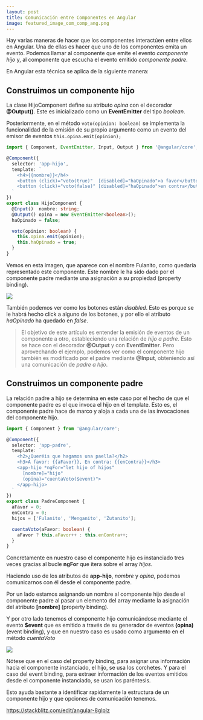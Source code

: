 ```yaml
---
layout: post
title: Comunicación entre Componentes en Angular
image: featured_image_com_comp_ang.png
---
```


Hay varias maneras de hacer que los componentes interactúen entre ellos en Angular. 
Una de ellas es hacer que uno de los componentes emita un evento. Podemos llamar al componente que emite el evento _componente hijo_ y, al componente que escucha el evento emitido _componente padre_.

En Angular esta técnica se aplica de la siguiente manera:

## Construimos un componente hijo

La clase HijoComponent define su atributo _opina_ con el decorador **@Output()**. Este es inicializado como un **EventEmitter** del tipo _boolean_.

Posteriormente, en el método ```voto(opinion: boolean)``` se implementa la funcionalidad de la emisión de su propio argumento como un evento del emisor de eventos ```this.opina.emit(opinion);```

```typescript
import { Component, EventEmitter, Input, Output } from '@angular/core';

@Component({
  selector: 'app-hijo',
  template: `
    <h4>{{nombre}}</h4>
    <button (click)="voto(true)"  [disabled]="haOpinado">a favor</button>
    <button (click)="voto(false)" [disabled]="haOpinado">en contra</button>
  `
})
export class HijoComponent {
  @Input()  nombre: string;
  @Output() opina = new EventEmitter<boolean>();
  haOpinado = false;

  voto(opinion: boolean) {
    this.opina.emit(opinion);
    this.haOpinado = true;
  }
}
```

Vemos en esta imagen, que aparece con el nombre Fulanito, como quedaría representado este componente. Este nombre le ha sido dado por el componente padre mediante una asignación a su propiedad (property binding). 

![](https://i.imgur.com/OTn9POA.png)

También podemos ver como los botones están _disabled_. Esto es porque se le habrá hecho click a alguno de los botones, y por ello el atributo _haOpinado_ ha quedado en _false_.

>  El objetivo de este artículo es entender la emisión de eventos de un  componente a otro, estableciendo una relación de _hijo a padre_. Esto se hace con el decorador **@Output** y con **EventEmitter**. Pero aprovechando el ejemplo, podemos  ver como el componente hijo también es modificado por el padre mediante **@Input**, obteniendo así una comunicación de _padre a hijo_.

## Construimos un componente padre

La relación padre a hijo se determina en este caso por el hecho de que el componente padre es el que invoca el hijo en el template. Esto es, el componente padre hace de marco y aloja a cada una de las invocaciones del componente hijo. 

```typescript
import { Component } from '@angular/core';

@Component({
  selector: 'app-padre',
  template: `
    <h2>¿Queréis que hagamos una paella?</h2>
    <h3>A favor: {{aFavor}}, En contra: {{enContra}}</h3>
    <app-hijo *ngFor="let hijo of hijos"
      [nombre]="hijo"
      (opina)="cuentaVoto($event)">
    </app-hijo>
  `
})
export class PadreComponent {
  aFavor = 0;
  enContra = 0;
  hijos = ['Fulanito', 'Menganito', 'Zutanito'];

  cuentaVoto(aFavor: boolean) {
    aFavor ? this.aFavor++ : this.enContra++;
  }
}
```
Concretamente en nuestro caso el componente hijo es instanciado tres veces gracias al bucle **ngFor** que itera sobre el array _hijos_.

Haciendo uso de los atributos de **app-hijo**, _nombre_ y _opina_, podemos comunicarnos con él desde el componente padre. 

Por un lado estamos asignando un nombre al componente hijo desde el componente padre al pasar un elemento del array mediante la asignación del atributo **[nombre]** (property binding).

Y por otro lado tenemos el componente hijo comunicándose mediante el evento **$event** que es emitido a través de su generador de eventos **(opina)** (event binding), y que en nuestro caso es usado como argumento en el método _cuentaVoto_

![](https://i.imgur.com/bIGePpb.png)

Nótese que en el caso del property binding, para asignar una información hacia el componente instanciado, el hijo, se usa los corchetes.
Y para el caso del event binding, para extraer información de los eventos emitidos desde el componente instanciado, se usan los paréntesis.

Esto ayuda bastante a identificar rapidamente la estructura de un componente hijo y que opciones de comunicación tenemos.


https://stackblitz.com/edit/angular-8glplz


